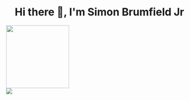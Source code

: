 <h1 align="center">Hi there 👋, I'm Simon Brumfield Jr</h1>

<!--
**brumfields/brumfields** is a ✨ _special_ ✨ repository because its `README.md` (this file) appears on your GitHub profile.

Here are some ideas to get you started:

- 🔭 I’m currently working on ...
- 🌱 I’m currently learning ...
- 👯 I’m looking to collaborate on ...
- 🤔 I’m looking for help with ...
- 💬 Ask me about ...
- 📫 How to reach me: ...
- 😄 Pronouns: ...
- ⚡ Fun fact: ...
-->

<a href="https://github.com/brumfields">
  <img align="center" height="170em" src="https://github-readme-stats.vercel.app/api?username=brumfields&&show_icons=true&title_color=ffffff&icon_color=ffdc40&text_color=ffffff&bg_color=151515">
  <br>
  <img align="center" src = "https://github-readme-stats.vercel.app/api/top-langs/?username=brumfields&theme=buefy&layout=compact&title_color=ffffff&bg_color=151515&text_color=FFFEFE">
</a>
